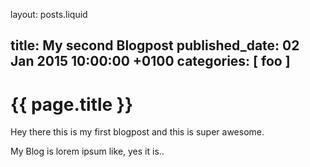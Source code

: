 layout: posts.liquid

title:   My second Blogpost
published_date:    02 Jan 2015 10:00:00 +0100
categories: [ foo ]
---
# {{ page.title }}

Hey there this is my first blogpost and this is super awesome.

My Blog is lorem ipsum like, yes it is..
